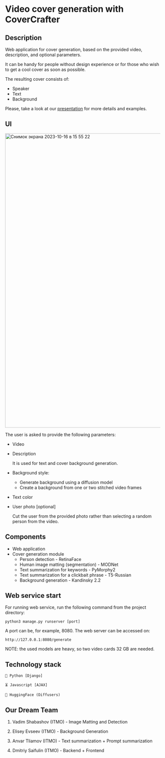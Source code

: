 # Video cover generation with CoverCrafter

## Description

Web application for cover generation, based on the provided video, description, and optional parameters.

It can be handy for people without design experience or for those who wish to get a cool cover as soon as possible.

The resulting cover consists of:
- Speaker
- Text
- Background

Please, take a look at our [presentation](CoverCrafter.pdf) for more details and examples.

## UI

<img width="956" alt="Снимок экрана 2023-10-16 в 15 55 22" src="https://github.com/inspired99/CoverCrafter/assets/64794482/059d822b-4581-4bff-aa8c-e0d4ea4b2057">

The user is asked to provide the following parameters:
- Video
- Description
 
    It is used for text and cover background generation.
- Background style:
  - Generate background using a diffusion model
  - Create a background from one or two stitched video frames
- Text color
- User photo [optional]

    Cut the user from the provided photo rather than selecting a random person from the video.

## Components

- Web application
- Cover generation module
  - Person detection - RetinaFace
  - Human image matting (segmentation) - MODNet
  - Text summarization for keywords - PyMorphy2
  - Text summarization for a clickbait phrase - T5-Russian
  - Background generation - Kandinsky 2.2

## Web service start

For running web service, run the following command from the project directory:
```
python3 manage.py runserver [port]
```

A port can be, for example, 8080. The web server can be accessed on:
```
http://127.0.0.1:8080/generate
```

NOTE: the used models are heavy, so two video cards 32 GB are needed.

## Technology stack
```
🐍 Python [Django]

⏳ Javascript [AJAX]

🤗 HuggingFace (Diffusers)
```


## Our Dream Team 

1. Vadim Shabashov (ITMO) - Image Matting and Detection

2. Elisey Evseev (ITMO) - Background Generation

3. Anvar Tliamov (ITMO) - Text summarization + Prompt summarization

4. Dmitriy Saifulin (ITMO) - Backend + Frontend
   
